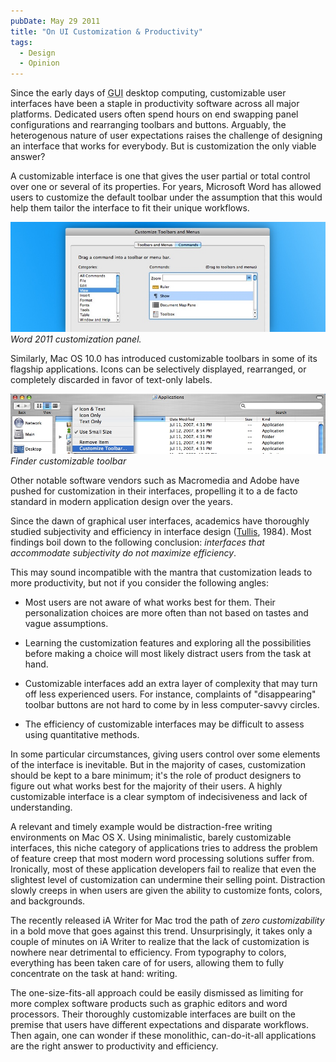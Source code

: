 ```yaml
---
pubDate: May 29 2011
title: "On UI Customization & Productivity"
tags:
  - Design
  - Opinion
---
```


Since the early days of <abbr title="Graphical User Interface">GUI</abbr>
desktop computing, customizable user interfaces have been a staple in
productivity software across all major platforms. Dedicated users often spend
hours on end swapping panel configurations and rearranging toolbars and buttons.
Arguably, the heterogenous nature of user expectations raises the challenge of
designing an interface that works for everybody. But is customization the only
viable answer?

A customizable interface is one that gives the user partial or total control
over one or several of its properties. For years, Microsoft Word has allowed
users to customize the default toolbar under the assumption that this would help
them tailor the interface to fit their unique workflows.

![Word customization panel](./word-2011.jpg) _Word 2011 customization panel._

Similarly, Mac OS 10.0 has introduced customizable toolbars in some of its
flagship applications. Icons can be selectively displayed, rearranged, or
completely discarded in favor of text-only labels.

![Finder customizable toolbar](./finder-toolbar.jpg) _Finder customizable toolbar_

Other notable software vendors such as Macromedia and Adobe have pushed for
customization in their interfaces, propelling it to a de facto standard in
modern application design over the years.

Since the dawn of graphical user interfaces, academics have thoroughly studied
subjectivity and efficiency in interface design ([Tullis], 1984). Most findings
boil down to the following conclusion: _interfaces that accommodate subjectivity
do not maximize efficiency_.

This may sound incompatible with the mantra that customization leads to more
productivity, but not if you consider the following angles:

- Most users are not aware of what works best for them. Their personalization
  choices are more often than not based on tastes and vague assumptions.

- Learning the customization features and exploring all the possibilities before
  making a choice will most likely distract users from the task at hand.

- Customizable interfaces add an extra layer of complexity that may turn off
  less experienced users. For instance, complaints of "disappearing" toolbar
  buttons are not hard to come by in less computer-savvy circles.

- The efficiency of customizable interfaces may be difficult to assess using
  quantitative methods.

In some particular circumstances, giving users control over some elements of the
interface is inevitable. But in the majority of cases, customization should be
kept to a bare minimum; it's the role of product designers to figure out what
works best for the majority of their users. A highly customizable interface is a
clear symptom of indecisiveness and lack of understanding.

A relevant and timely example would be distraction-free writing environments on
Mac OS X. Using minimalistic, barely customizable interfaces, this niche
category of applications tries to address the problem of feature creep that most
modern word processing solutions suffer from. Ironically, most of these
application developers fail to realize that even the slightest level of
customization can undermine their selling point. Distraction slowly creeps in
when users are given the ability to customize fonts, colors, and backgrounds.

The recently released iA Writer for Mac trod the path of _zero customizability_
in a bold move that goes against this trend. Unsurprisingly, it takes only a
couple of minutes on iA Writer to realize that the lack of customization is
nowhere near detrimental to efficiency. From typography to colors, everything
has been taken care of for users, allowing them to fully concentrate on the task
at hand: writing.

The one-size-fits-all approach could be easily dismissed as limiting for more
complex software products such as graphic editors and word processors. Their
thoroughly customizable interfaces are built on the premise that users have
different expectations and disparate workflows. Then again, one can wonder if
these monolithic, can-do-it-all applications are the right answer to
productivity and efficiency.

[Tullis]: http://scholarship.rice.edu/handle/1911/15866
